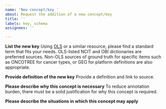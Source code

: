 ```yaml
---
name: 'New concept/key '
about: Request the addition of a new concept/key
title: ''
labels: key, schema
assignees: ''

---
```


**List the new key**
Using [OLS](https://www.ebi.ac.uk/ols/index) or a similar resource, please find a standard term that fits your needs. OLS-listed NCIT and OBI dictionaries are preferred sources. Non-OLS sources of ground truth for specific items such as ONCOTREE for cancer types, or GEO for platform definitions are also appropriate. 

**Provide definition of the new key**
Provide a definition and link to source. 

**Please describe why this concept is necessary**
To reduce annotation burden, there must be a solid justification for why this concept is required. 

**Please describe the situations in which this concept may apply**
